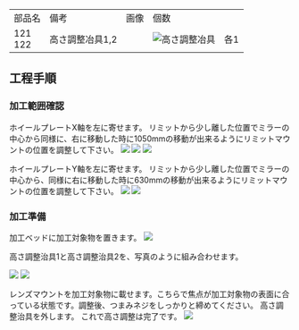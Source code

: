 <table class="packing-list">
    <tbody>
        <tr>
            <td>部品名</td>
            <td>備考</td>
            <td class="packing-img">画像</td>
            <td>個数</td>
        </tr>
        <tr>
            <td>
                121<br>
                122
            </td>
            <td>高さ調整冶具1,2</td>
            <td></td>
            <td><img src="./images/036/packing/121-122.jpg" alt="高さ調整冶具"/>
                </a></td>
            <td>各1</td>
        </tr>
    </tbody>
</table>

## 工程手順

### 加工範囲確認

ホイールプレートX軸を左に寄せます。
リミットから少し離した位置でミラーの中心から同様に、右に移動した時に1050mmの移動が出来るようにリミットマウントの位置を調整して下さい。
<img src="./images/036/000.jpg"/>
<img src="./images/036/001.jpg"/>
<img src="./images/036/002.jpg"/>

ホイールプレートY軸を左に寄せます。
リミットから少し離した位置でミラーの中心から、同様に右に移動した時に630mmの移動が出来るようにリミットマウントの位置を調整して下さい。
<img src="./images/036/003.jpg"/>
<img src="./images/036/004.jpg"/>

### 加工準備

加工ベッドに加工対象物を置きます。
<img src="./images/036/005.jpg"/>

高さ調整治具1と高さ調整治具2を、写真のように組み合わせます。

<img src="./images/036/006.jpg"/>
<img src="./images/036/007.jpg"/>

レンズマウントを加工対象物に載せます。こちらで焦点が加工対象物の表面に合っている状態です。調整後、つまみネジをしっかりと締めてください。
高さ調整治具を外します。
これで高さ調整は完了です。
<img src="./images/036/008.jpg"/>